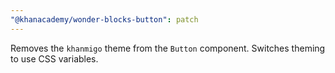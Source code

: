 ```yaml
---
"@khanacademy/wonder-blocks-button": patch
---
```


Removes the `khanmigo` theme from the `Button` component. Switches theming to use CSS variables.
